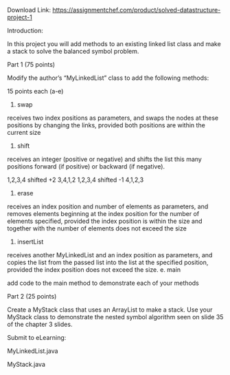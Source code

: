 Download Link: https://assignmentchef.com/product/solved-datastructure-project-1
<br>






Introduction:

In this project you will add methods to an existing linked list class and make a stack to solve the balanced symbol problem.

Part 1 (75 points)

Modify the author’s “MyLinkedList” class to add the following methods:

15 points each (a-e)

<ol>

 <li>swap</li>

</ol>

receives two index positions as parameters, and swaps the nodes at         these positions by changing the links, provided both positions are          within the current size

<ol>

 <li>shift</li>

</ol>

receives an integer (positive or negative) and shifts the list this         many positions forward (if positive) or backward (if negative).

1,2,3,4    shifted +2    3,4,1,2            1,2,3,4    shifted -1    4,1,2,3

<ol>

 <li>erase</li>

</ol>

receives an index position and number of elements as parameters, and         removes elements beginning at the index position for the number of          elements specified, provided the index position is within the size         and together with the number of elements does not exceed the size

<ol>

 <li>insertList</li>

</ol>

receives another MyLinkedList and an index position as parameters, and          copies the list from the passed list into the list at the specified         position, provided the index position does not exceed the size.    e.  main

add code to the main method to demonstrate each of your methods

Part 2 (25 points)

Create a MyStack class that uses an ArrayList to make a stack.   Use your MyStack class to demonstrate the nested symbol algorithm seen   on slide 35 of the chapter 3 slides.

Submit to eLearning:

MyLinkedList.java

MyStack.java